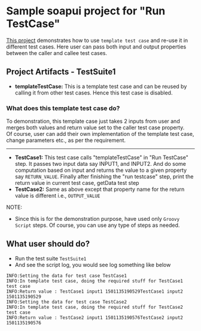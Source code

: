 # Sample soapui project for "Run TestCase"

[This project](https://github.com/nmrao/sample-soapui-projects/blob/master/run-test-case/run-testcase-soapui-project.xml) demonstrates how to use `template test case` and re-use it in different test cases. Here user can pass both input and output properties between the caller and callee test cases.

## Project Artifacts - TestSuite1
  - **templateTestCase:** This is a template test case and can be reused by calling it from other test cases. Hence this test case is disabled.  
  
### What does this template test case do?  

To demonstration, this template case just takes 2 inputs from user and merges both values and return value set to the caller test case property.  
Of course, user can add their own implementation of the template test case, change parameters etc., as per the requirement.

---
  - **TestCase1:** This test case calls "templateTestCase" in "Run TestCase" step. It passes two input data say INPUT1, and INPUT2. And do some computation based on input  and returns the value to a given property say `RETURN_VALUE`. Finally after finishing the "run testcase" step, print the return value in current test case, getData test step
  - **TestCase2:** Same as above except that property name for the return value is different i.e., `OUTPUT_VALUE`

NOTE: 
 - Since this is for the demonstration purpose, have used only `Groovy Script` steps. Of course, you can use any type of steps as needed.
  
## What user should do?

  - Run the test suite `TestSuite1`
  - And see the script log, you would see log something like below
```
INFO:Setting the data for test case TestCase1
INFO:In template test case, doing the required stuff for TestCase1 test case
INFO:Return value : TestCase1 input1 1501135190529TestCase1 input2 1501135190529
INFO:Setting the data for test case TestCase2
INFO:In template test case, doing the required stuff for TestCase2 test case
INFO:Return value : TestCase2 input1 1501135190576TestCase2 input2 1501135190576
```
